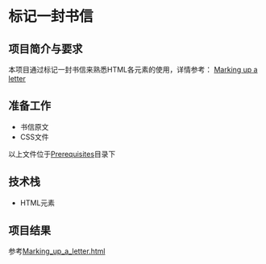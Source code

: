 # 标记一封书信

## 项目简介与要求
本项目通过标记一封书信来熟悉HTML各元素的使用，详情参考：
[Marking up a letter](https://developer.mozilla.org/en-US/docs/Learn/HTML/Introduction_to_HTML/Marking_up_a_letter)


## 准备工作
- 书信原文
- CSS文件

以上文件位于[Prerequisites](https://github.com/LiTAooooo/HTML-Projects/edit/master/pro1-Marking%20up%20a%20letter/Prerequisites)目录下

## 技术栈
- HTML元素

## 项目结果
参考[Marking_up_a_letter.html](https://github.com/LiTAooooo/HTML-Projects/edit/master/pro1-Marking%20up%20a%20letter/Marking_up_a_letter)
